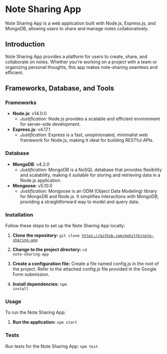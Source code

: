 # Note Sharing App

Note Sharing App is a web application built with Node.js, Express.js, and MongoDB, allowing users to share and manage notes collaboratively.

## Introduction

Note Sharing App provides a platform for users to create, share, and collaborate on notes. Whether you're working on a project with a team or organizing personal thoughts, this app makes note-sharing seamless and efficient.

## Frameworks, Database, and Tools

### Frameworks
- **Node.js**: v14.0.0
  - *Justification:* Node.js provides a scalable and efficient environment for server-side development.
- **Express.js**: v4.17.1
  - *Justification:* Express is a fast, unopinionated, minimalist web framework for Node.js, making it ideal for building RESTful APIs.

### Database
- **MongoDB**: v4.2.0
  - *Justification:* MongoDB is a NoSQL database that provides flexibility and scalability, making it suitable for storing and retrieving data in a Node.js application.
- **Mongoose**: v5.10.0
  - *Justification:* Mongoose is an ODM (Object Data Modeling) library for MongoDB and Node.js. It simplifies interactions with MongoDB, providing a straightforward way to model and query data.

### Installation

Follow these steps to set up the Note Sharing App locally:

1. **Clone the repository:**
<code>git clone https://github.com/mohittk/note-sharing-app</code>

2. **Change to the project directory:**
<code>cd note-sharing-app</code>
3. **Create a configuration file:**
Create a file named config.js in the root of the project. Refer to the attached config.js file provided in the Google Form submission.
4. **Install dependencies:**
<code>npm install</code>


### Usage
To run the Note Sharing App:

1. **Run the application:**
<code>npm start</code>

### Tests
Run tests for the Note Sharing App:
<code>npm test</code>
